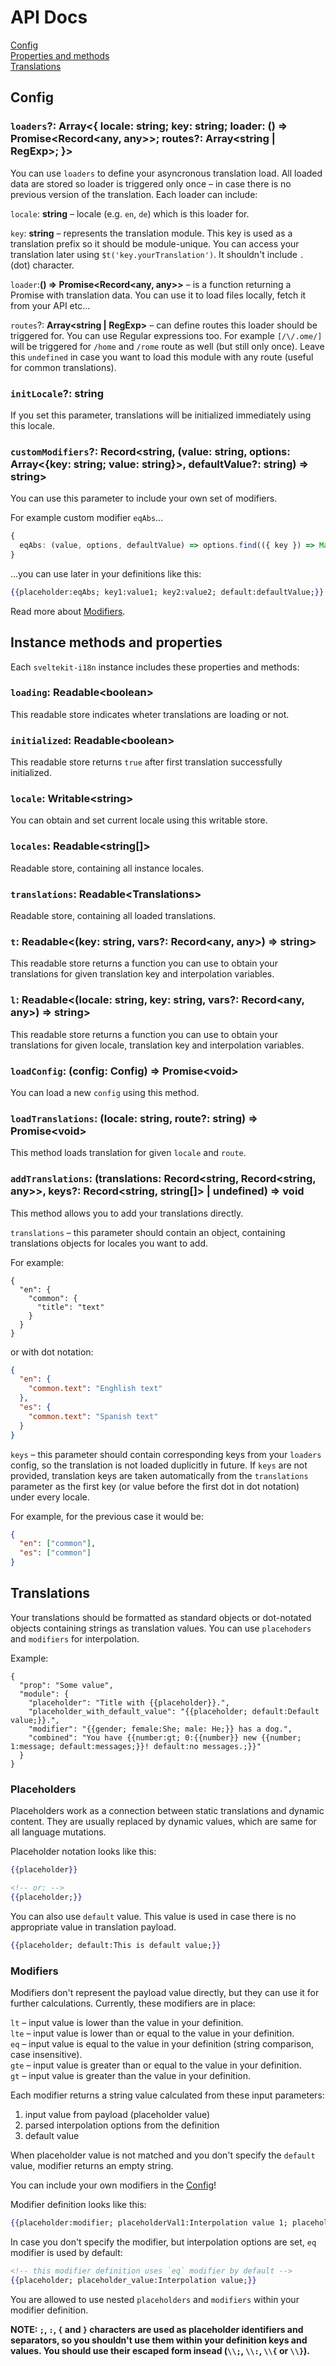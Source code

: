 # API Docs

[Config](#config)\
[Properties and methods](#instance-methods-and-properties)\
[Translations](#translations)


## Config

### `loaders`?: __Array<{ locale: string; key: string; loader: () => Promise<Record<any, any>>; routes?: Array<string | RegExp>; }>__

You can use `loaders` to define your asyncronous translation load. All loaded data are stored so loader is triggered only once – in case there is no previous version of the translation.
Each loader can include:

`locale`: __string__ – locale (e.g. `en`, `de`) which is this loader for.

`key`: __string__ – represents the translation module. This key is used as a translation prefix so it should be module-unique. You can access your translation later using `$t('key.yourTranslation')`. It shouldn't include `.` (dot) character.

`loader`:__() => Promise<Record<any, any>>__ – is a function returning a Promise with translation data. You can use it to load files locally, fetch it from your API etc...

`routes`?: __Array<string | RegExp>__ – can define routes this loader should be triggered for. You can use Regular expressions too. For example `[/\/.ome/]` will be triggered for `/home` and `/rome` route as well (but still only once). Leave this `undefined` in case you want to load this module with any route (useful for common translations).

### `initLocale`?: __string__
If you set this parameter, translations will be initialized immediately using this locale.

### `customModifiers`?: __Record<string, (value: string, options: Array<{key: string; value: string}>, defaultValue?: string) => string>__
You can use this parameter to include your own set of modifiers.

For example custom modifier `eqAbs`...
```typescript
{
  eqAbs: (value, options, defaultValue) => options.find(({ key }) => Math.abs(key) === Math.abs(value))?.value || defaultValue
}

```

...you can use later in your definitions like this:

```hbs
{{placeholder:eqAbs; key1:value1; key2:value2; default:defaultValue;}}
```
Read more about [Modifiers](#modifiers).


## Instance methods and properties

Each `sveltekit-i18n` instance includes these properties and methods:

### `loading`: __Readable\<boolean>__ 
This readable store indicates wheter translations are loading or not.

### `initialized`: __Readable\<boolean>__
This readable store returns `true` after first translation successfully initialized.

### `locale`: __Writable\<string>__
You can obtain and set current locale using this writable store.

### `locales`: __Readable<string[]>__
Readable store, containing all instance locales.

### `translations`: __Readable\<Translations>__
Readable store, containing all loaded translations.

### `t`: __Readable<(key: string, vars?: Record<any, any>) => string>__
This readable store returns a function you can use to obtain your translations for given translation key and interpolation variables.

### `l`: __Readable<(locale: string, key: string, vars?: Record<any, any>) => string>__
This readable store returns a function you can use to obtain your translations for given locale, translation key and interpolation variables.

### `loadConfig`: __(config: Config) => Promise\<void>__
You can load a new `config` using this method.

### `loadTranslations`: __(locale: string, route?: string) => Promise\<void>__
This method loads translation for given `locale` and `route`.

### `addTranslations`: __(translations: Record<string, Record<string, any>>, keys?: Record<string, string[]> | undefined) => void__
This method allows you to add your translations directly. 

`translations` – this parameter should contain an object, containing translations objects for locales you want to add.

For example: 
```jsonc
{
  "en": {
    "common": {
      "title": "text"
    }
  }
}
```

or with dot notation:
```json
{
  "en": {
    "common.text": "Enghlish text"
  },
  "es": {
    "common.text": "Spanish text"
  }
}
```

`keys` – this parameter should contain corresponding keys from your `loaders` config, so the translation is not loaded duplicitly in future. If `keys` are not provided, translation keys are taken automatically from the `translations` parameter as the first key (or value before the first dot in dot notation) under every locale.

For example, for the previous case it would be:
```json
{
  "en": ["common"],
  "es": ["common"]
}
```


## Translations

Your translations should be formatted as standard objects or dot-notated objects containing strings as translation values. You can use `placehoders` and `modifiers` for interpolation.

Example:
```jsonc
{
  "prop": "Some value",
  "module": {
    "placeholder": "Title with {{placeholder}}.",
    "placeholder_with_default_value": "{{placeholder; default:Default value;}}.",
    "modifier": "{{gender; female:She; male: He;}} has a dog.",
    "combined": "You have {{number:gt; 0:{{number}} new {{number; 1:message; default:messages;}}! default:no messages.;}}"
  }
} 
```

### Placeholders

Placeholders work as a connection between static translations and dynamic content. They are usually replaced by dynamic values, which are same for all language mutations.

Placeholder notation looks like this:
```hbs
{{placeholder}}

<!-- or: -->
{{placeholder;}}
```

You can also use `default` value. This value is used in case there is no appropriate value in translation payload. 

```hbs
{{placeholder; default:This is default value;}}
```

### Modifiers
Modifiers don't represent the payload value directly, but they can use it for further calculations. Currently, these modifiers are in place:

`lt` – input value is lower than the value in your definition.\
`lte` – input value is lower than or equal to the value in your definition.\
`eq` – input value is equal to the value in your definition (string comparison, case insensitive).\
`gte` – input value is greater than or equal to the value in your definition.\
`gt` – input value is greater than the value in your definition.

Each modifier returns a string value calculated from these input parameters:

1) input value from payload (placeholder value)
2) parsed interpolation options from the definition
3) default value

When placeholder value is not matched and you don't specify the `default` value, modifier returns an empty string.

You can include your own modifiers in the [Config](#custommodifiers-recordstring-value-string-options-arraykey-string-value-string-defaultvalue-string--string)!


Modifier definition looks like this:
```hbs
{{placeholder:modifier; placeholderVal1:Interpolation value 1; placeholderVal2:Interpolation value 2; ... ; default:Default value;}}
```

In case you don't specify the modifier, but interpolation options are set, `eq` modifier is used by default:

```hbs
<!-- this modifier definition uses `eq` modifier by default -->
{{placeholder; placeholder_value:Interpolation value;}}
```

You are allowed to use nested `placeholders` and `modifiers` within your modifier definition. 


__NOTE: `;`, `:`, `{` and `}` characters are used as placeholder identifiers and separators, so you shouldn't use them within your definition keys and values. You should use their escaped form insead (`\\;`, `\\:`, `\\{` or `\\}`).__